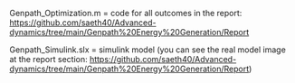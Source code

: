 Genpath_Optimization.m = code for all outcomes in the report: https://github.com/saeth40/Advanced-dynamics/tree/main/Genpath%20Energy%20Generation/Report

Genpath_Simulink.slx = simulink model (you can see the real model image at the report section: https://github.com/saeth40/Advanced-dynamics/tree/main/Genpath%20Energy%20Generation/Report)
